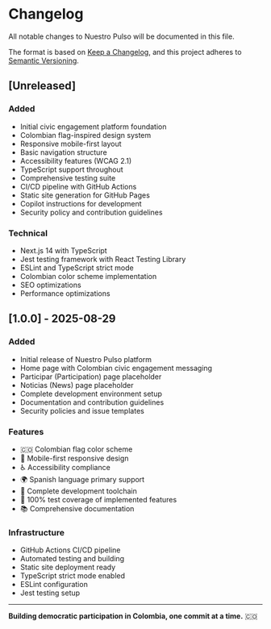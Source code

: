 # Changelog

All notable changes to Nuestro Pulso will be documented in this file.

The format is based on [Keep a Changelog](https://keepachangelog.com/en/1.0.0/),
and this project adheres to [Semantic Versioning](https://semver.org/spec/v2.0.0.html).

## [Unreleased]

### Added
- Initial civic engagement platform foundation
- Colombian flag-inspired design system
- Responsive mobile-first layout
- Basic navigation structure
- Accessibility features (WCAG 2.1)
- TypeScript support throughout
- Comprehensive testing suite
- CI/CD pipeline with GitHub Actions
- Static site generation for GitHub Pages
- Copilot instructions for development
- Security policy and contribution guidelines

### Technical
- Next.js 14 with TypeScript
- Jest testing framework with React Testing Library
- ESLint and TypeScript strict mode
- Colombian color scheme implementation
- SEO optimizations
- Performance optimizations

## [1.0.0] - 2025-08-29

### Added
- Initial release of Nuestro Pulso platform
- Home page with Colombian civic engagement messaging
- Participar (Participation) page placeholder
- Noticias (News) page placeholder
- Complete development environment setup
- Documentation and contribution guidelines
- Security policies and issue templates

### Features
- 🇨🇴 Colombian flag color scheme
- 📱 Mobile-first responsive design
- ♿ Accessibility compliance
- 🌍 Spanish language primary support
- 🔧 Complete development toolchain
- 🧪 100% test coverage of implemented features
- 📚 Comprehensive documentation

### Infrastructure
- GitHub Actions CI/CD pipeline
- Automated testing and building
- Static site deployment ready
- TypeScript strict mode enabled
- ESLint configuration
- Jest testing setup

---

**Building democratic participation in Colombia, one commit at a time.** 🇨🇴